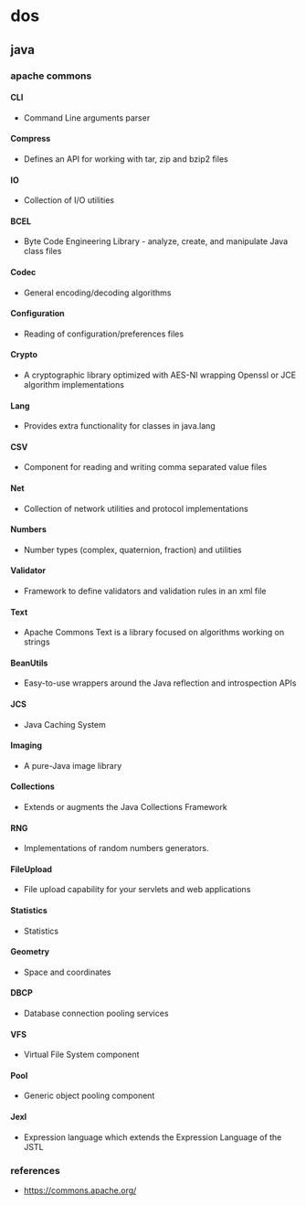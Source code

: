 # dos
## java
### apache commons
#### CLI
- Command Line arguments parser
#### Compress
- Defines an API for working with tar, zip and bzip2 files
#### IO	
- Collection of I/O utilities
#### BCEL	
- Byte Code Engineering Library - analyze, create, and manipulate Java class files
#### Codec	
- General encoding/decoding algorithms
#### Configuration	
- Reading of configuration/preferences files
#### Crypto	
- A cryptographic library optimized with AES-NI wrapping Openssl or JCE algorithm implementations
#### Lang	
- Provides extra functionality for classes in java.lang
#### CSV	
- Component for reading and writing comma separated value files
#### Net	
- Collection of network utilities and protocol implementations
#### Numbers	 
- Number types (complex, quaternion, fraction) and utilities
#### Validator	
- Framework to define validators and validation rules in an xml file
#### Text	
- Apache Commons Text is a library focused on algorithms working on strings
#### BeanUtils	
- Easy-to-use wrappers around the Java reflection and introspection APIs
#### JCS		
- Java Caching System
#### Imaging 	 
- A pure-Java image library
#### Collections	
- Extends or augments the Java Collections Framework
#### RNG	
- Implementations of random numbers generators.
#### FileUpload	
- File upload capability for your servlets and web applications
#### Statistics	
- Statistics
#### Geometry	
- Space and coordinates
#### DBCP	
- Database connection pooling services
#### VFS	
- Virtual File System component
#### Pool	
- Generic object pooling component
#### Jexl	
- Expression language which extends the Expression Language of the JSTL

### references
- <https://commons.apache.org/> 